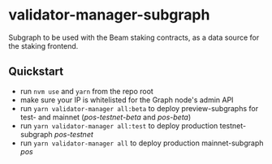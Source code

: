 # validator-manager-subgraph

Subgraph to be used with the Beam staking contracts, as a data source for the staking frontend.

## Quickstart

- run `nvm use` and `yarn` from the repo root
- make sure your IP is whitelisted for the Graph node's admin API
- run `yarn validator-manager all:beta` to deploy preview-subgraphs for test- and mainnet (_pos-testnet-beta_ and _pos-beta_)
- run `yarn validator-manager all:test` to deploy production testnet-subgraph _pos-testnet_
- run `yarn validator-manager all` to deploy production mainnet-subgraph _pos_
